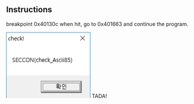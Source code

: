 ## Instructions
breakpoint 0x40130c
when hit, go to 0x401663
and continue the program.

![flag](1.png)
TADA!